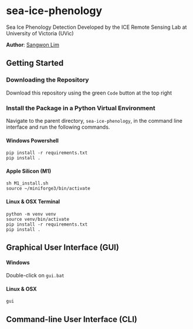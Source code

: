 # sea-ice-phenology
Sea Ice Phenology Detection Developed by the ICE Remote Sensing Lab at University of Victoria (UVic)

**Author**: [Sangwon Lim](https://github.com/sum1lim)

## Getting Started
### Downloading the Repository
Download this repository using the green `Code` button at the top right

### Install the Package in a Python Virtual Environment

Navigate to the parent directory, `sea-ice-phenology`, in the command line interface and run the following commands.

#### Windows Powershell
```
pip install -r requirements.txt
pip install .
```

#### Apple Silicon (M1)
```
sh M1_install.sh
source ~/miniforge3/bin/activate
```

#### Linux & OSX Terminal
```
python -m venv venv
source venv/bin/activate
pip install -r requirements.txt
pip install .
```

## Graphical User Interface (GUI)
#### Windows
Double-click on `gui.bat`
#### Linux & OSX
```
gui
```
## Command-line User Interface (CLI)


